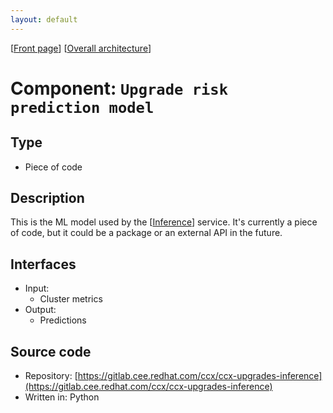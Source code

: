 ```yaml
---
layout: default
---
```

\[[Front page](../overall-architecture.html)\] \[[Overall architecture](../overall-architecture.html)\]



# Component: `Upgrade risk prediction model`



## Type

* Piece of code



## Description

This is the ML model used by the \[[Inference](urp-inference-service.html)\] service.
It's currently a piece of code, but it could be a package or an external API in the
future.

## Interfaces

* Input:
    - Cluster metrics
* Output:
    - Predictions

## Source code

* Repository: [https://gitlab.cee.redhat.com/ccx/ccx-upgrades-inference](https://gitlab.cee.redhat.com/ccx/ccx-upgrades-inference)
* Written in: Python

